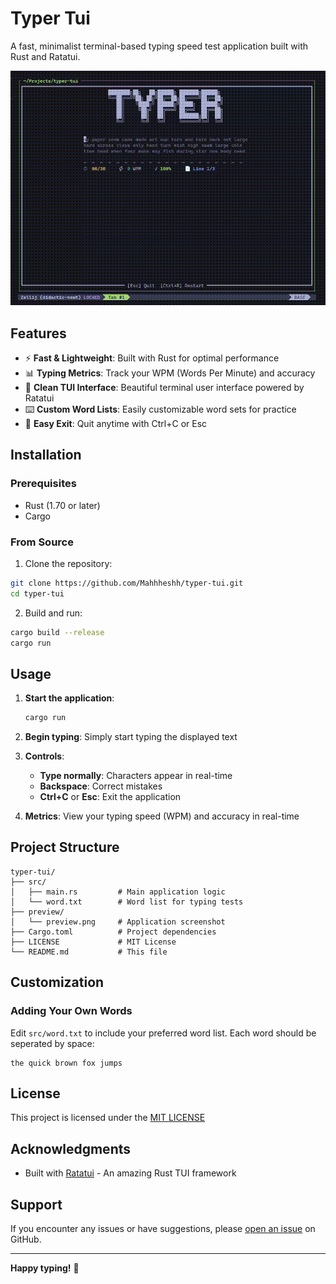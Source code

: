 # Typer Tui

A fast, minimalist terminal-based typing speed test application built with Rust and Ratatui.

![Preview](preview/preview.gif)

## Features

- ⚡ **Fast & Lightweight**: Built with Rust for optimal performance
- 📊 **Typing Metrics**: Track your WPM (Words Per Minute) and accuracy
- 🎨 **Clean TUI Interface**: Beautiful terminal user interface powered by Ratatui
- ⌨️ **Custom Word Lists**: Easily customizable word sets for practice
- 🚪 **Easy Exit**: Quit anytime with Ctrl+C or Esc

## Installation

### Prerequisites

- Rust (1.70 or later)
- Cargo

### From Source

1. Clone the repository:
```bash
git clone https://github.com/Mahhheshh/typer-tui.git
cd typer-tui
```

2. Build and run:
```bash
cargo build --release
cargo run
```

## Usage

1. **Start the application**:
   ```bash
   cargo run
   ```

2. **Begin typing**: Simply start typing the displayed text

3. **Controls**:
   - **Type normally**: Characters appear in real-time
   - **Backspace**: Correct mistakes
   - **Ctrl+C** or **Esc**: Exit the application

4. **Metrics**: View your typing speed (WPM) and accuracy in real-time

## Project Structure

```
typer-tui/
├── src/
│   ├── main.rs         # Main application logic
│   └── word.txt        # Word list for typing tests
├── preview/
│   └── preview.png     # Application screenshot
├── Cargo.toml          # Project dependencies
├── LICENSE             # MIT License
└── README.md           # This file
```


## Customization

### Adding Your Own Words

Edit `src/word.txt` to include your preferred word list. Each word should be seperated by space:

```
the quick brown fox jumps
```

## License

This project is licensed under the [MIT LICENSE](LICENSE)

## Acknowledgments

- Built with [Ratatui](https://github.com/ratatui-org/ratatui) - An amazing Rust TUI framework

## Support

If you encounter any issues or have suggestions, please [open an issue](https://github.com/Mahhheshh/typer-tui/issues) on GitHub.

---

**Happy typing!** 🚀
